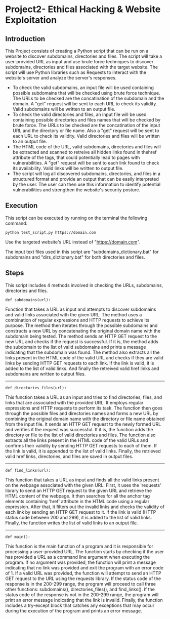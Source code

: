 # Project2- Ethical Hacking & Website Exploitation

## Introduction

This Project consists of creating a Python script that can be run on a website to discover subdomains, directories and files.
The script will take a user-provided URL as input and use brute force techniques to discover subdomains, directories and files associated 
with the target website. The script will use Python libraries such as Requests to interact with the website's server and analyze the server's responses.

* To check the valid subdomains, an input file will be used containing possible subdomains that will be checked using brute force technique. The URLs to be checked are
the concatination of the subdomain and the domain. A "get" request will be sent to each URL to check its validity. Valid subdomains will be written to an output file.
* To check the valid directories and files, an input file will be used containing possible directories and files names that will be checked by brute force. 
The URLs to be checked are the concatination of the input URL and the directory or file name. Also a "get" request will be sent to each URL to check its validity. Valid directories and files will be written to an output file.
* The HTML code of the URL, valid subdomains, directories and files will be  extracted and scanned to retreive all hidden links found in thehref attribute of the tags, that could potentially lead to pages with vulnerabilities. A "get" request will be sent to each link found to check its availability. Valid links will be written to output file.
* The script will log all discovered subdomains, directories, and files in a structured format and provide an output that can be easily interpreted by the user. The user can then use this information to identify potential vulnerabilities and strengthen the website's security posture.

## Execution

This script can be executed by running on the terminal the following command:
```
python test_script.py https://domain.com
```
Use the targeted website's URL instead of "https://domain.com".   

The input text files used in this script are "subdomains_dictionary.bat" for subdomains and "dirs_dictionary.bat" for both directories and files. 

## Steps
This script includes 4 methods involved in checking the URLs, subdomains, directories and files.
```
def subdomains(url):
```
Function that takes a URL as input and attempts to discover subdomains and valid links associated with the given URL. The method uses a combination of regular expressions and HTTP requests to achieve its purpose. The method then iterates through the possible subdomains and constructs a new URL by concatenating the original domain name with the subdomain being tested. The method sends an HTTP GET request to the new URL and checks if the request is successful. If it is, the method adds the subdomain to the list of valid subdomains and prints a message indicating that the subdomain was found. The method also extracts all the links present in the HTML code of the valid URL and checks if they are valid links by sending HTTP GET requests to each link. If the link is valid, it is added to the list of valid links. And finally the retreived valid href links and subdomains are written to output files.

---------------------------------------------------------------------
```
def directories_files(url):
```
This function takes a URL as an input and tries to find directories, files, and links that are associated with the provided URL. It employs regular expressions and HTTP requests to perform its task. The function then goes through the possible files and directories names and forms a new URL by combining the original domain name with the directory or file name obtained from the input file. It sends an HTTP GET request to the newly formed URL and verifies if the request was successful. If it is, the function adds the directory or file to the list of valid directories and files. The function also extracts all the links present in the HTML code of the valid URLs and confirms their validity by sending HTTP GET requests to each of them. If the link is valid, it is appended to the list of valid links. Finally, the retrieved valid href links, directories, and files are saved in output files.

----------------------------------------------------------------------
```
def find_links(url):
```
This function that takes a URL as input and finds all the valid links present on the webpage associated with the given URL. First, it uses the 'requests' library to send an HTTP GET request to the given URL and retrieve the HTML content of the webpage. It then searches for all the anchor tag elements containing 'href' attribute in the HTML code using a regular expression. After that, it filters out the invalid links and checks the validity of each link by sending an HTTP GET request to it. If the link is valid (HTTP status code between 200 and 299), it is added to the list of valid links. Finally, the function writes the list of valid links to an output file.

-----------------------------------------------------------------------
```
def main():
```
This function is the main function of a program and it is responsible for processing a user-provided URL. The function starts by checking if the user has provided a URL as a command line argument when executing the program. If no argument was provided, the function will print a message indicating that no link was provided and exit the program with an error code of 1. If a valid URL was provided, the function will attempt to send an HTTP GET request to the URL using the requests library. If the status code of the response is in the 200-299 range, the program will proceed to call three other functions: subdomains(), directories_files(), and find_links(). If the status code of the response is not in the 200-299 range, the program will print an error message indicating that the link is invalid. Finally, the function includes a try-except block that catches any exceptions that may occur during the execution of the program and prints an error message.
